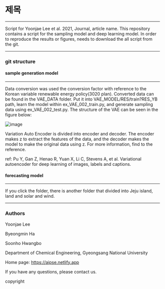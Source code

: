 # 제목
***

Script for Yoonjae Lee et al. 2021, Journal, article name.
This repository contains a script for the sampling model and deep learning model.
In order to reproduce the results or figures, needs to download the all script from the git.

***
### git structure
#### sample generation model
---
Data conversion was used the conversion factor with reference to the Korean variable renewable energy policy(3020 plan). Converted data can be found in the VAE_DATA folder. Put it into VAE_MODEL/RES/train?RES_YB path, learn the model within ex_VAE_002_train.py, and generate sampling data using ex_VAE_002_test.py.
The structure of the VAE can be seen in the figure below:

![image](https://user-images.githubusercontent.com/91713489/138055958-40462ae3-cca5-4121-afa3-fcf3954c6f62.png)

Variation Auto Encoder is divided into encoder and decoder. The encoder makes z to extract the features of the data, and the decoder makes the model to make the original data using z. For more information, find to the reference.

ref: Pu Y, Gan Z, Henao R, Yuan X, Li C, Stevens A, et al. Variational autoencoder for deep learning of images, labels and captions. 

#### forecasting model
---
If you click the folder, there is another folder that divided into Jeju island, land and solar and wind.
***
### Authors
Yoonjae Lee

Byeongmin Ha

Soonho Hwangbo

Department of Chemical Engineering, Gyeongsang National University

Home page: https://aipse.netlify.app

If you have any questions, please contact us.


copyright
